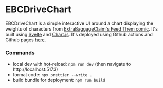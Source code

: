 # EBCDriveChart

EBCDriveChart is a simple interactive UI around a chart displaying the weights of characters from [ExtraBaggageClaim's Feed Them comic](https://twitter.com/EBC_Artwork2/status/1625933017666707457).
It's built using [Svelte](https://svelte.dev/) and [Chart.js](https://www.chartjs.org/).
It's deployed using Github actions and Github pages [here](https://phatelot.github.io/EBCDriveChart/).

### Commands

- local dev with hot-reload: `npm run dev` (then navigate to http://localhost:5173)
- format code: `npx prettier --write .`
- build bundle for deployment: `npm run build`
